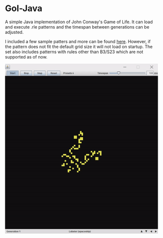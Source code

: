 # Gol-Java

A simple Java implementation of John Conway's Game of Life. It can load and execute .rle patterns and the timespan 
between generations can be adjusted. 

I included a few sample patters and more can be found 
[here](http://www.conwaylife.com/patterns/all.zip). However, if the pattern does not fit the default grid size it will not load on startup. The set also includes patterns with rules other than B3/S23 which are not supported as of now.

<p align=center><img src="resources/sample.gif" /></p>